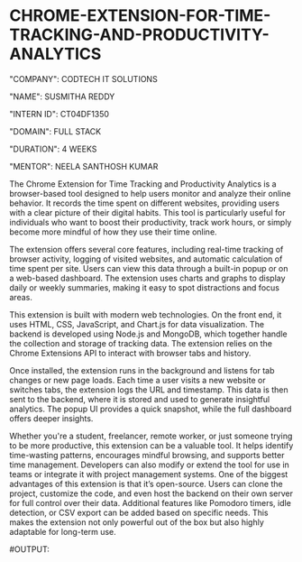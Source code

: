 # CHROME-EXTENSION-FOR-TIME-TRACKING-AND-PRODUCTIVITY-ANALYTICS


"COMPANY": CODTECH IT SOLUTIONS

"NAME": SUSMITHA REDDY

"INTERN ID": CT04DF1350

"DOMAIN": FULL STACK

"DURATION": 4 WEEKS

"MENTOR": NEELA SANTHOSH KUMAR

The Chrome Extension for Time Tracking and Productivity Analytics is a browser-based tool designed to help users monitor and analyze their online behavior. It records the time spent on different websites, providing users with a clear picture of their digital habits. This tool is particularly useful for individuals who want to boost their productivity, track work hours, or simply become more mindful of how they use their time online.

The extension offers several core features, including real-time tracking of browser activity, logging of visited websites, and automatic calculation of time spent per site. Users can view this data through a built-in popup or on a web-based dashboard. The extension uses charts and graphs to display daily or weekly summaries, making it easy to spot distractions and focus areas.

This extension is built with modern web technologies. On the front end, it uses HTML, CSS, JavaScript, and Chart.js for data visualization. The backend is developed using Node.js and MongoDB, which together handle the collection and storage of tracking data. The extension relies on the Chrome Extensions API to interact with browser tabs and history.

Once installed, the extension runs in the background and listens for tab changes or new page loads. Each time a user visits a new website or switches tabs, the extension logs the URL and timestamp. This data is then sent to the backend, where it is stored and used to generate insightful analytics. The popup UI provides a quick snapshot, while the full dashboard offers deeper insights.

Whether you're a student, freelancer, remote worker, or just someone trying to be more productive, this extension can be a valuable tool. It helps identify time-wasting patterns, encourages mindful browsing, and supports better time management. Developers can also modify or extend the tool for use in teams or integrate it with project management systems.
One of the biggest advantages of this extension is that it’s open-source. Users can clone the project, customize the code, and even host the backend on their own server for full control over their data. Additional features like Pomodoro timers, idle detection, or CSV export can be added based on specific needs. This makes the extension not only powerful out of the box but also highly adaptable for long-term use.

#OUTPUT:
